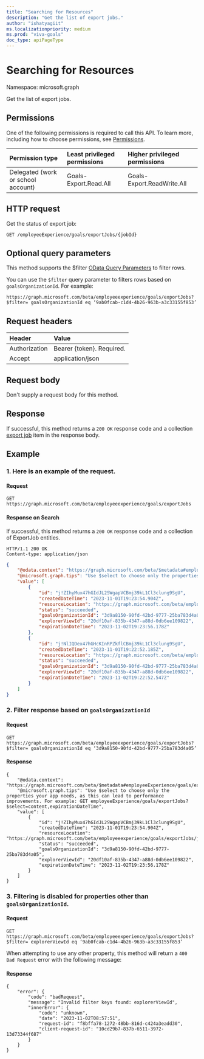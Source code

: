 ```yaml
---
title: "Searching for Resources"
description: "Get the list of export jobs."
author: "ishatyagiit"
ms.localizationpriority: medium
ms.prod: "viva-goals"
doc_type: apiPageType
---
```


# Searching for Resources

Namespace: microsoft.graph

Get the list of export jobs.

## Permissions
One of the following permissions is required to call this API. To learn more, including how to choose permissions, see [Permissions](/graph/permissions-reference).

|Permission type|Least privileged permissions|Higher privileged permissions|
|:---|:---|:---|
|Delegated (work or school account)|Goals-Export.Read.All|Goals-Export.ReadWrite.All|

## HTTP request
Get the status of export job:

```http
GET /employeeExperience/goals/exportJobs/{jobId}
```

## Optional query parameters
This method supports the $filter [OData Query Parameters](/graph/query-parameters) to filter rows.

You can use the `$filter` query parameter to filters rows based on `goalsOrganizationId`. For example:
```text
https://graph.microsoft.com/beta/employeeexperience/goals/exportJobs?$filter= goalsOrganizationId eq ‘9ab0fcab-c1d4-4b26-963b-a3c33155f853’ 
```


## Request headers
| Header       |  Value|
|:-------------|:------|
| Authorization  | Bearer {token}. Required.|
| Accept  | application/json|

## Request body
Don't supply a request body for this method.

## Response

If successful, this method returns a `200 OK` response code and a collection [export job](../resources/viva-goals-export-job.md) item in the response body. 

## Example
### 1. Here is an example of the request.
#### Request

```text
GET https://graph.microsoft.com/beta/employeeexperience/goals/exportJobs 
```

#### Response on Search
If successful, this method returns a `200 OK` response code and a collection of ExportJob entities.

```text
HTTP/1.1 200 OK 
Content-type: application/json
```

```json
{
    "@odata.context": "https://graph.microsoft.com/beta/$metadata#employeeExperience/goals/exportJobs",
    "@microsoft.graph.tips": "Use $select to choose only the properties your app needs, as this can lead to performance improvements. For example: GET employeeExperience/goals/exportJobs?$select=content,expirationDateTime",
    "value": [
        {
            "id": "j!ZIhyMux47hGIdJL2SWgapVCBmj39kL1Cl3clung9SgU",
            "createdDateTime": "2023-11-01T19:23:54.904Z",
            "resourceLocation": "https://graph.microsoft.com/beta/employeeexperience/goals/exportJobs/j!ZIhyMux47hGIdJL2SWgapVCBmj39kL1Cl3clung9SgU/content",
            "status": "succeeded",
            "goalsOrganizationId": "3d9a8150-90fd-42bd-9777-25ba783d4a02",
            "explorerViewId": "20df10af-835b-4347-a88d-0db6ee109822",
            "expirationDateTime": "2023-11-02T19:23:56.178Z"
        },
        {
            "id": "j!NlIQDex47hGHcKInRPZkflCBmj39kL1Cl3clung9SgU",
            "createdDateTime": "2023-11-01T19:22:52.185Z",
            "resourceLocation": "https://graph.microsoft.com/beta/employeeexperience/goals/exportJobs/j!NlIQDex47hGHcKInRPZkflCBmj39kL1Cl3clung9SgU/content",
            "status": "succeeded",
            "goalsOrganizationId": "3d9a8150-90fd-42bd-9777-25ba783d4a01",
            "explorerViewId": "20df10af-835b-4347-a88d-0db6ee109822",
            "expirationDateTime": "2023-11-02T19:22:52.547Z"
        }
    ]
}
```
### 2. Filter response based on `goalsOrganizationId`
#### Request
```text
GET https://graph.microsoft.com/beta/employeeexperience/goals/exportJobs?$filter= goalsOrganizationId eq ‘3d9a8150-90fd-42bd-9777-25ba783d4a05’ 
```

#### Response
```
{
    "@odata.context": "https://graph.microsoft.com/beta/$metadata#employeeExperience/goals/exportJobs",
    "@microsoft.graph.tips": "Use $select to choose only the properties your app needs, as this can lead to performance improvements. For example: GET employeeExperience/goals/exportJobs?$select=content,expirationDateTime",
    "value": [
        {
            "id": "j!ZIhyMux47hGIdJL2SWgapVCBmj39kL1Cl3clung9SgU",
            "createdDateTime": "2023-11-01T19:23:54.904Z",
            "resourceLocation": "https://graph.microsoft.com/beta/employeeexperience/goals/exportJobs/j!ZIhyMux47hGIdJL2SWgapVCBmj39kL1Cl3clung9SgU/content",
            "status": "succeeded",
            "goalsOrganizationId": "3d9a8150-90fd-42bd-9777-25ba783d4a05",
            "explorerViewId": "20df10af-835b-4347-a88d-0db6ee109822",
            "expirationDateTime": "2023-11-02T19:23:56.178Z"
        }
    ]
}
```

### 3. Filtering is disabled for properties other than `goalsOrganizationId`. 
#### Request
```text
GET https://graph.microsoft.com/beta/employeeexperience/goals/exportJobs?$filter= explorerViewId eq ‘9ab0fcab-c1d4-4b26-963b-a3c33155f853’ 
```
When attempting to use any other property, this method will return a `400 Bad Request` error with the following message:
#### Response
```
{
    "error": {
        "code": "badRequest",
        "message": "Invalid filter keys found: explorerViewId",
        "innerError": {
            "code": "unknown",
            "date": "2023-11-02T08:57:51",
            "request-id": "f8bffa78-1272-48bb-816d-c424a3eadd30",
            "client-request-id": "10cd29b7-837b-6511-3972-13d73344f687"
        }
    }
}
```
